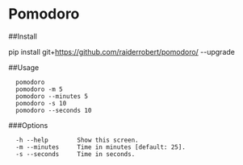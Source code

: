 # Pomodoro

##Install

  pip install git+https://github.com/raiderrobert/pomodoro/ --upgrade
    
  
##Usage

      pomodoro
      pomodoro -m 5 
      pomodoro --minutes 5
      pomodoro -s 10 
      pomodoro --seconds 10 
    
###Options

      -h --help        Show this screen.
      -m --minutes     Time in minutes [default: 25].
      -s --seconds     Time in seconds.
